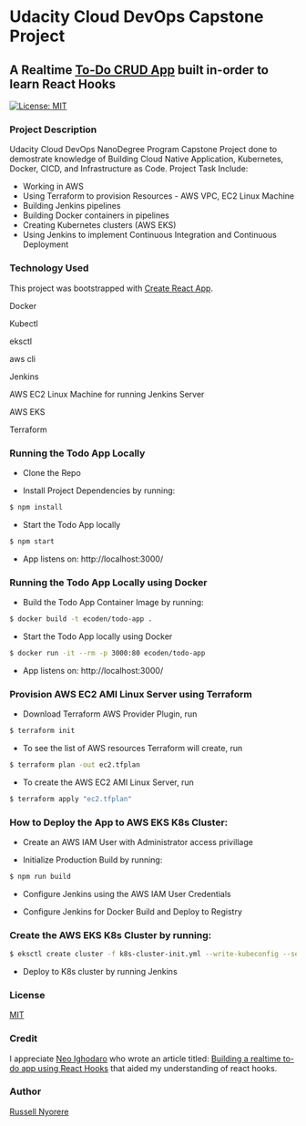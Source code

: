 # Udacity Cloud DevOps Capstone Project

## A Realtime [To-Do CRUD App](https://neorusse.github.io/to-do/) built in-order to learn React Hooks

[![License: MIT](https://img.shields.io/badge/License-MIT-yellow.svg)](https://opensource.org/licenses/MIT)

### Project Description

Udacity Cloud DevOps NanoDegree Program Capstone Project done to demostrate knowledge of Building Cloud Native Application, Kubernetes, Docker, CICD, and Infrastructure as Code. Project Task Include:

- Working in AWS
- Using Terraform to provision Resources - AWS VPC, EC2 Linux Machine
- Building Jenkins pipelines
- Building Docker containers in pipelines
- Creating Kubernetes clusters (AWS EKS)
- Using Jenkins to implement Continuous Integration and Continuous Deployment

### Technology Used

This project was bootstrapped with [Create React App](https://github.com/facebook/create-react-app).

Docker

Kubectl

eksctl

aws cli

Jenkins

AWS EC2 Linux Machine for running Jenkins Server

AWS EKS

Terraform

### Running the Todo App Locally

- Clone the Repo

- Install Project Dependencies by running:

```bash
$ npm install
```

- Start the Todo App locally

```bash
$ npm start
```

- App listens on: http://localhost:3000/

### Running the Todo App Locally using Docker

- Build the Todo App Container Image by running:

```bash
$ docker build -t ecoden/todo-app .
```

- Start the Todo App locally using Docker

```bash
$ docker run -it --rm -p 3000:80 ecoden/todo-app
```

- App listens on: http://localhost:3000/

### Provision AWS EC2 AMI Linux Server using Terraform

- Download Terraform AWS Provider Plugin, run

```bash
$ terraform init
```

- To see the list of AWS resources Terraform will create, run

```bash
$ terraform plan -out ec2.tfplan
```

- To create the AWS EC2 AMI Linux Server, run

```bash
$ terraform apply "ec2.tfplan"
```

### How to Deploy the App to AWS EKS K8s Cluster:

- Create an AWS IAM User with Administrator access privillage

- Initialize Production Build by running:

```bash
$ npm run build
```

- Configure Jenkins using the AWS IAM User Credentials

- Configure Jenkins for Docker Build and Deploy to Registry

### Create the AWS EKS K8s Cluster by running:

```bash
$ eksctl create cluster -f k8s-cluster-init.yml --write-kubeconfig --set-kubeconfig-context
```

- Deploy to K8s cluster by running Jenkins

### License

[MIT](https://opensource.org/licenses/MIT)

### Credit

I appreciate [Neo Ighodaro](https://www.neoighodaro.com/) who wrote an article titled: [Building a realtime to-do app using React Hooks](https://www.pusher.com/tutorials/todo-app-react-hooks) that aided my understanding of react hooks.

### Author

[Russell Nyorere](https://neorusse.github.io/)
